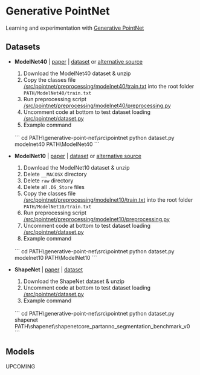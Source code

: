 # **Generative PointNet**

Learning and experimentation with [Generative PointNet](https://arxiv.org/abs/2004.01301)

## **Datasets**

- **ModelNet40** | [paper](https://arxiv.org/abs/1406.5670) | [dataset](https://3dshapenets.cs.princeton.edu) or [alternative source](https://modelnet.cs.princeton.edu)

    1. Download the ModelNet40 dataset & unzip
    1. Copy the classes file [/src/pointnet/preprocessing/modelnet40/train.txt](/src/pointnet/preprocessing/modelnet40/train.txt) into the root folder `PATH/ModelNet40/train.txt`
    1. Run preprocessing script [/src/pointnet/preprocessing/modelnet40/preprocessing.py](/src/pointnet/preprocessing/modelnet40/preprocess.py)
    1. Uncomment code at bottom to test dataset loading [/src/pointnet/dataset.py](/src/pointnet/dataset.py)
    1. Example command
    </br>
    ```
    cd PATH\generative-point-net\src\pointnet
    python dataset.py modelnet40 PATH\ModelNet40 
    ```

- **ModelNet10** | [paper](https://arxiv.org/abs/1406.5670) | [dataset](https://3dshapenets.cs.princeton.edu) or [alternative source](https://modelnet.cs.princeton.edu)

    1. Download the ModelNet10 dataset & unzip
    1. Delete `__MACOSX` directory
    1. Delete `raw` directory
    1. Delete all `.DS_Store` files
    1. Copy the classes file [/src/pointnet/preprocessing/modelnet10/train.txt](/src/pointnet/preprocessing/modelnet10/train.txt) into the root folder `PATH/ModelNet10/train.txt`
    1. Run preprocessing script [/src/pointnet/preprocessing/modelnet10/preprocessing.py](/src/pointnet/preprocessing/modelnet10/preprocess.py)
    1. Uncomment code at bottom to test dataset loading [/src/pointnet/dataset.py](/src/pointnet/dataset.py)
    1. Example command
    </br>
    ```
    cd PATH\generative-point-net\src\pointnet
    python dataset.py modelnet10 PATH\ModelNet10 
    ```

- **ShapeNet** | [paper](https://arxiv.org/abs/1512.03012) | [dataset](https://www.kaggle.com/datasets/guxue17/shapenet1?select=shapenet)

    1. Download the ShapeNet dataset & unzip
    1. Uncomment code at bottom to test dataset loading [/src/pointnet/dataset.py](/src/pointnet/dataset.py)
    1. Example command
    </br>
    ```
    cd PATH\generative-point-net\src\pointnet
    python dataset.py shapenet PATH\shapenet\shapenetcore_partanno_segmentation_benchmark_v0 
    ```

## **Models**

UPCOMING
